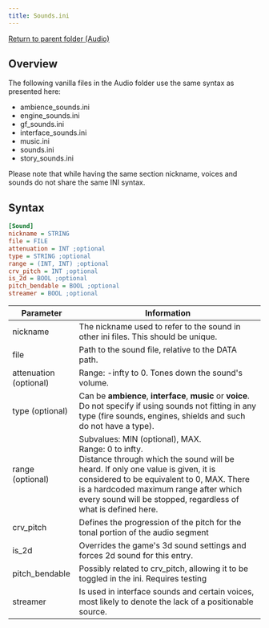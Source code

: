 ```yaml
---
title: Sounds.ini
---
```


[Return to parent folder (Audio)](../Audio)

## Overview

The following vanilla files in the Audio folder use the same syntax as presented here:

* ambience_sounds.ini
* engine_sounds.ini
* gf_sounds.ini
* interface_sounds.ini
* music.ini
* sounds.ini
* story_sounds.ini

Please note that while having the same section nickname, voices and sounds do not share the same INI syntax.

## Syntax

```ini
[Sound] 
nickname = STRING 
file = FILE 
attenuation = INT ;optional
type = STRING ;optional
range = (INT, INT) ;optional
crv_pitch = INT ;optional
is_2d = BOOL ;optional
pitch_bendable = BOOL ;optional
streamer = BOOL ;optional
```

| Parameter              | Information                                                                                                                                                                                                                                                                                         |
| ---------------------- | --------------------------------------------------------------------------------------------------------------------------------------------------------------------------------------------------------------------------------------------------------------------------------------------------- |
| nickname               | The nickname used to refer to the sound in other ini files. This should be unique.                                                                                                                                                                                                                  |
| file                   | Path to the sound file, relative to the DATA path.                                                                                                                                                                                                                                                  |
| attenuation (optional) | Range: -infty to 0. Tones down the sound's volume.                                                                                                                                                                                                                                                  |
| type (optional)        | Can be **ambience**, **interface**, **music** or **voice**. Do not specify if using sounds not fitting in any type (fire sounds, engines, shields and such do not have a type).                                                                                                                     |
| range (optional)       | Subvalues: MIN (optional), MAX.<br/>Range: 0 to infty.<br/>Distance through which the sound will be heard. If only one value is given, it is considered to be equivalent to 0, MAX. There is a hardcoded maximum range after which every sound will be stopped, regardless of what is defined here. |
| crv_pitch              | Defines the progression of the pitch for the tonal portion of the audio segment                                                                                                                                                                                                                     |
| is_2d                  | Overrides the game's 3d sound settings and forces 2d sound for this entry.                                                                                                                                                                                                                          |
| pitch_bendable         | Possibly related to crv_pitch, allowing it to be toggled in the ini. Requires testing                                                                                                                                                                                                               |
| streamer               | Is used in interface sounds and certain voices, most likely to denote the lack of a positionable source.                                                                                                                                                                                            |
